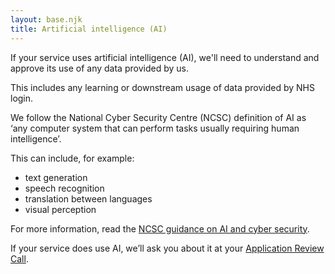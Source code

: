 ```yaml
---
layout: base.njk
title: Artificial intelligence (AI)
---
```


<p>If your service uses artificial intelligence (AI), we'll need to understand and approve its use of any data provided by us.</p>

<p>This includes any learning or downstream usage of data provided by NHS login.</p>

<p>We follow the National Cyber Security Centre (NCSC) definition of AI as ‘any computer system that can perform tasks usually requiring human intelligence’.</p>

<p>This can include, for example:</p>
<ul>
  <li>text generation</li>
  <li>speech recognition</li>
  <li>translation between languages</li>
  <li>visual perception</li>
  
</ul>

<p>For more information, read the <a href="https://www.ncsc.gov.uk/guidance/ai-and-cyber-security-what-you-need-to-know" target="_blank"> NCSC guidance on AI and cyber security</a>.</p>

<p>If your service does use AI, we’ll ask you about it at your <a href="https://digital.nhs.uk/services/nhs-login/nhs-login-for-partners-and-developers/nhs-login-integration-toolkit/apply-for-nhs-login#application-review-call" target="_blank">Application Review Call</a>.</p> 

